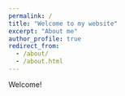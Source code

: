 ```yaml
---
permalink: /
title: "Welcome to my website"
excerpt: "About me"
author_profile: true
redirect_from: 
  - /about/
  - /about.html
---
```


Welcome!
